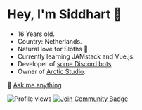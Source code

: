# Hey, I'm Siddhart 👋
* 16 Years old. 
* Country: Netherlands.
* Natural love for Sloths 🦥
* Currently learning JAMstack and Vue.js.
* Developer of [some Discord bots](https://top.gg/user/288392976495935498).
* Owner of [Arctic Studio](https://www.arcticstudio.info).

💬 [Ask me anything](https://siddhart.dev/)


![Profile views](https://gpvc.arturio.dev/Siddhartt)
<a href="https://discord.gg/wzF9qfC"><img src="https://img.shields.io/discord/664194615817142302.svg?style=flat&label=Join%20Arctic%20Studio&color=7289DA" alt="Join Community Badge"/></a><br>
